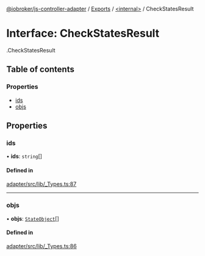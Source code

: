 [@iobroker/js-controller-adapter](../README.md) / [Exports](../modules.md) / [<internal\>](../modules/internal_.md) / CheckStatesResult

# Interface: CheckStatesResult

[<internal>](../modules/internal_.md).CheckStatesResult

## Table of contents

### Properties

- [ids](internal_.CheckStatesResult.md#ids)
- [objs](internal_.CheckStatesResult.md#objs)

## Properties

### ids

• **ids**: `string`[]

#### Defined in

[adapter/src/lib/_Types.ts:87](https://github.com/ioBroker/ioBroker.js-controller/blob/53af05e3/packages/adapter/src/lib/_Types.ts#L87)

___

### objs

• **objs**: [`StateObject`](internal_.StateObject.md)[]

#### Defined in

[adapter/src/lib/_Types.ts:86](https://github.com/ioBroker/ioBroker.js-controller/blob/53af05e3/packages/adapter/src/lib/_Types.ts#L86)
